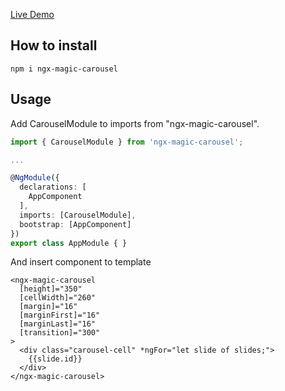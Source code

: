 [Live Demo](https://stackblitz.com/edit/angular-ivy-5gg843?file=src/app/app.component.html)

## How to install

```
npm i ngx-magic-carousel
```


## Usage

Add CarouselModule to imports from "ngx-magic-carousel".
```typescript
import { CarouselModule } from 'ngx-magic-carousel';

...

@NgModule({
  declarations: [
    AppComponent
  ],
  imports: [CarouselModule],
  bootstrap: [AppComponent]
})
export class AppModule { }
```

And insert component to template
```angular2html
<ngx-magic-carousel
  [height]="350"
  [cellWidth]="260"
  [margin]="16"
  [marginFirst]="16"
  [marginLast]="16"
  [transition]="300"
>
  <div class="carousel-cell" *ngFor="let slide of slides;">
    {{slide.id}}
  </div>
</ngx-magic-carousel>
```
